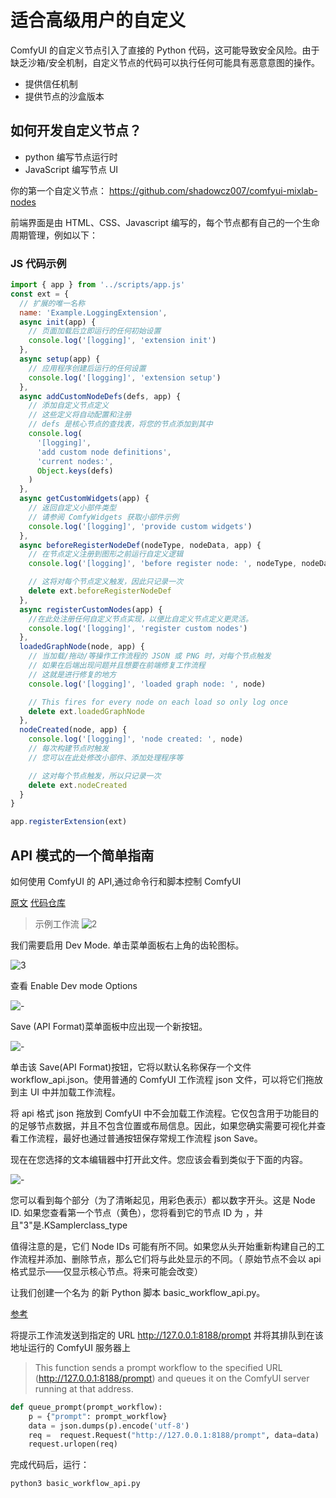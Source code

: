 # 适合高级用户的自定义

ComfyUI 的自定义节点引入了直接的 Python 代码，这可能导致安全风险。由于缺乏沙箱/安全机制，自定义节点的代码可以执行任何可能具有恶意意图的操作。

- 提供信任机制
- 提供节点的沙盒版本

## 如何开发自定义节点？

- python 编写节点运行时
- JavaScript 编写节点 UI

你的第一个自定义节点：
https://github.com/shadowcz007/comfyui-mixlab-nodes

前端界面是由 HTML、CSS、Javascript 编写的，每个节点都有自己的一个生命周期管理，例如以下：

### JS 代码示例

```javascript
import { app } from '../scripts/app.js'
const ext = {
  // 扩展的唯一名称
  name: 'Example.LoggingExtension',
  async init(app) {
    // 页面加载后立即运行的任何初始设置
    console.log('[logging]', 'extension init')
  },
  async setup(app) {
    // 应用程序创建后运行的任何设置
    console.log('[logging]', 'extension setup')
  },
  async addCustomNodeDefs(defs, app) {
    // 添加自定义节点定义
    // 这些定义将自动配置和注册
    // defs 是核心节点的查找表，将您的节点添加到其中
    console.log(
      '[logging]',
      'add custom node definitions',
      'current nodes:',
      Object.keys(defs)
    )
  },
  async getCustomWidgets(app) {
    // 返回自定义小部件类型
    // 请参阅 ComfyWidgets 获取小部件示例
    console.log('[logging]', 'provide custom widgets')
  },
  async beforeRegisterNodeDef(nodeType, nodeData, app) {
    // 在节点定义注册到图形之前运行自定义逻辑
    console.log('[logging]', 'before register node: ', nodeType, nodeData)

    // 这将对每个节点定义触发，因此只记录一次
    delete ext.beforeRegisterNodeDef
  },
  async registerCustomNodes(app) {
    //在此处注册任何自定义节点实现，以便比自定义节点定义更灵活。
    console.log('[logging]', 'register custom nodes')
  },
  loadedGraphNode(node, app) {
    // 当加载/拖动/等操作工作流程的 JSON 或 PNG 时，对每个节点触发
    // 如果在后端出现问题并且想要在前端修复工作流程
    // 这就是进行修复的地方
    console.log('[logging]', 'loaded graph node: ', node)

    // This fires for every node on each load so only log once
    delete ext.loadedGraphNode
  },
  nodeCreated(node, app) {
    console.log('[logging]', 'node created: ', node)
    // 每次构建节点时触发
    // 您可以在此处修改小部件、添加处理程序等

    // 这对每个节点触发，所以只记录一次
    delete ext.nodeCreated
  }
}

app.registerExtension(ext)
```

## API 模式的一个简单指南

如何使用 ComfyUI 的 API,通过命令行和脚本控制 ComfyUI

[原文][1]
[代码仓库][2]

> 示例工作流
> ![2](./media/API01.png)

我们需要启用 Dev Mode. 单击菜单面板右上角的齿轮图标。

![3](./media/API02.png)

查看 Enable Dev mode Options

![-](./media/API-03.png)

Save (API Format)菜单面板中应出现一个新按钮。

![-](./media/API-04.png)

单击该 Save(API Format)按钮，它将以默认名称保存一个文件 workflow_api.json。使用普通的 ComfyUI 工作流程 json 文件，可以将它们拖放到主 UI 中并加载工作流程。

将 api 格式 json 拖放到 ComfyUI 中不会加载工作流程。它仅包含用于功能目的的足够节点数据，并且不包含位置或布局信息。因此，如果您确实需要可视化并查看工作流程，最好也通过普通按钮保存常规工作流程 json Save。

现在在您选择的文本编辑器中打开此文件。您应该会看到类似于下面的内容。

![-](./media/API-05.png)

您可以看到每个部分（为了清晰起见，用彩色表示）都以数字开头。这是 Node ID. 如果您查看第一个节点（黄色），您将看到它的节点 ID 为 ，并且"3"是.KSamplerclass_type

值得注意的是，它们 Node IDs 可能有所不同。如果您从头开始重新构建自己的工作流程并添加、删除节点，那么它们将与此处显示的不同。（ 原始节点不会以 api 格式显示——仅显示核心节点。将来可能会改变）

让我们创建一个名为 的新 Python 脚本 basic_workflow_api.py。

[参考][3]

将提示工作流发送到指定的 URL http://127.0.0.1:8188/prompt 并将其排队到在该地址运行的 ComfyUI 服务器上

> This function sends a prompt workflow to the specified URL
> (http://127.0.0.1:8188/prompt) and queues it on the ComfyUI server
> running at that address.

```python
def queue_prompt(prompt_workflow):
    p = {"prompt": prompt_workflow}
    data = json.dumps(p).encode('utf-8')
    req =  request.Request("http://127.0.0.1:8188/prompt", data=data)
    request.urlopen(req)
```

完成代码后，运行：

```bash
python3 basic_workflow_api.py
```

[1]: https://medium.com/@yushantripleseven/comfyui-using-the-api-261293aa055a
[2]: https://github.com/yushan777/comfyui-api-part1-basic-workflow
[3]: https://github.com/yushan777/comfyui-api-part1-basic-workflow/blob/main/basic_workflow_api.py
